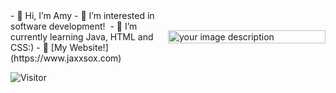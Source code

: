 


<div style="display: flex; align-items: center;">
  <div style="flex: 1;">
 - 👋 Hi, I’m Amy 
- 👀 I’m interested in software development! 
- 🌱 I’m currently learning Java, HTML and CSS:)
- 💞️ [My Website!](https://www.jaxxsox.com) 
  </div>
  <div style="flex: 1;">
    <img src="https://user-images.githubusercontent.com/114475454/216048364-c8863383-4b63-42af-a9d4-b1da5c38977c.gif" alt="your image description" width="100%">
  </div>
</div>


![Visitor](https://visitor-badge.laobi.icu/badge?page_id=Amyol04.School-work)
